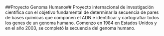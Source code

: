 ##Proyecto Genoma Humano##
Proyecto internacional de investigación científica con el objetivo
fundamental de determinar la secuencia de pares de bases químicas 
que componen el ADN e identificar y cartografiar todos los genes de un genoma humano.
Comenzo en 1984 en Estados Unidos y en el año 2003, se completó la secuencia del genoma humano.
